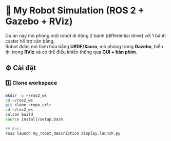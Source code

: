 # 🤖 My Robot Simulation (ROS 2 + Gazebo + RViz)

Dự án này mô phỏng một robot di động 2 bánh (differential drive) với 1 bánh caster hỗ trợ cân bằng.  
Robot được mô hình hóa bằng **URDF/Xacro**, mô phỏng trong **Gazebo**, hiển thị trong **RViz** và có thể điều khiển thông qua **GUI + bàn phím**.

## ⚙️ Cài đặt

### 1️⃣ Clone workspace
```bash
mkdir -p ~/ros2_ws
cd ~/ros2_ws
git clone <repo_url>
cd ~/ros2_ws
colcon build
source install/setup.bash

## Run: 
ros2 launch my_robot_description display.launch.py
